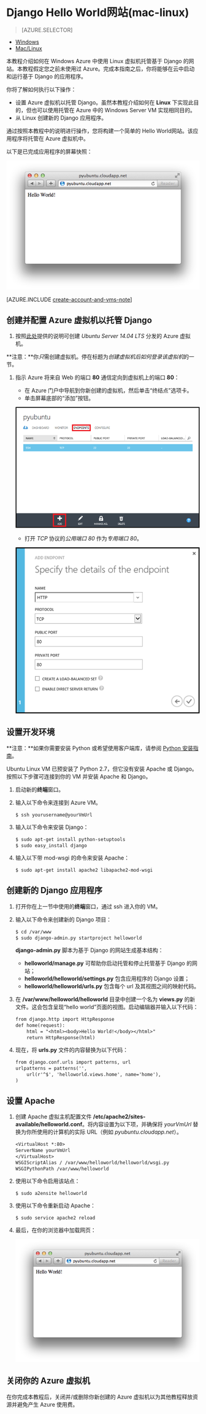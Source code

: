 <properties 
	pageTitle="在 Mac 上使用 Django 的 Python网站| Windows Azure" 
	description="本教程演示如何在 Azure 中使用 Linux 虚拟机托管基于 Django 的网站。" 
	services="virtual-machines" 
	documentationCenter="python" 
	authors="huguesv" 
	manager="wpickett" 
	editor=""/>

<tags 
	ms.service="virtual-machines" 
	ms.date="05/20/2015" 
	wacn.date="09/18/2015"/>





# Django Hello World网站(mac-linux)

> [AZURE.SELECTOR]
- [Windows](/documentation/articles/web-app-with-django)
- [Mac/Linux](/documentation/articles/django-hello-world-(maclinux))

本教程介绍如何在 Windows Azure 中使用 Linux 虚拟机托管基于 Django 的网站。本教程假定您之前未使用过 Azure。完成本指南之后，你将能够在云中启动和运行基于 Django 的应用程序。

你将了解如何执行以下操作：

* 设置 Azure 虚拟机以托管 Django。虽然本教程介绍如何在 **Linux** 下实现此目的，但也可以使用托管在 Azure 中的 Windows Server VM 实现相同目的。 
* 从 Linux 创建新的 Django 应用程序。

通过按照本教程中的说明进行操作，您将构建一个简单的 Hello World网站。该应用程序将托管在 Azure 虚拟机中。

以下是已完成应用程序的屏幕快照：

![显示 Azure 上的 hello world 页面的浏览器窗口](./media/virtual-machines-python-django-web-app-linux/mac-linux-django-helloworld-browser.png)

[AZURE.INCLUDE [create-account-and-vms-note](../includes/create-account-and-vms-note.md)]

## 创建并配置 Azure 虚拟机以托管 Django

1. 按照[此处][portal-vm]提供的说明可创建 *Ubuntu Server 14.04 LTS* 分发的 Azure 虚拟机。

  **注意：**你*只*需创建虚拟机。停在标题为*创建虚拟机后如何登录该虚拟机*的一节。

1. 指示 Azure 将来自 Web 的端口 **80** 通信定向到虚拟机上的端口 **80**：
	* 在 Azure 门户中导航到你新创建的虚拟机，然后单击“终结点”选项卡。
	* 单击屏幕底部的“添加”按钮。
	
	![添加终结点](./media/virtual-machines-python-django-web-app-linux/mac-linux-django-helloworld-add-endpoint.png)
	
	* 打开 *TCP* 协议的*公用端口 80* 作为*专用端口 80*。
	
	![端口 80](./media/virtual-machines-python-django-web-app-linux/mac-linux-django-helloworld-port80.png)

## <a id="setup"> </a>设置开发环境

**注意：**如果你需要安装 Python 或希望使用客户端库，请参阅 [Python 安装指南](/documentation/articles/python-how-to-install)。

Ubuntu Linux VM 已预安装了 Python 2.7，但它没有安装 Apache 或 Django。按照以下步骤可连接到你的 VM 并安装 Apache 和 Django。

1.  启动新的**终端**窗口。
    
1.  输入以下命令来连接到 Azure VM。

		$ ssh yourusername@yourVmUrl

1.  输入以下命令来安装 Django：

		$ sudo apt-get install python-setuptools
		$ sudo easy_install django

1.  输入以下带 mod-wsgi 的命令来安装 Apache：

		$ sudo apt-get install apache2 libapache2-mod-wsgi


## 创建新的 Django 应用程序

1.  打开你在上一节中使用的**终端**窗口，通过 ssh 进入你的 VM。
    
1.  输入以下命令来创建新的 Django 项目：

		$ cd /var/www
		$ sudo django-admin.py startproject helloworld

    **django-admin.py** 脚本为基于 Django 的网站生成基本结构：
    -   **helloworld/manage.py** 可帮助你启动托管和停止托管基于 Django 的网站；
    -   **helloworld/helloworld/settings.py** 包含应用程序的 Django 设置；
    -   **helloworld/helloworld/urls.py** 包含每个 url 及其视图之间的映射代码。

1.  在 **/var/www/helloworld/helloworld** 目录中创建一个名为 **views.py** 的新文件。这会包含呈现“hello world”页面的视图。启动编辑器并输入以下代码：
		
		from django.http import HttpResponse
		def home(request):
    		html = "<html><body>Hello World!</body></html>"
    		return HttpResponse(html)

1.  现在，将 **urls.py** 文件的内容替换为以下代码：

		from django.conf.urls import patterns, url
		urlpatterns = patterns('',
			url(r'^$', 'helloworld.views.home', name='home'),
		)


## 设置 Apache

1.  创建 Apache 虚拟主机配置文件 **/etc/apache2/sites-available/helloworld.conf**。将内容设置为以下项，并确保将 *yourVmUrl* 替换为你所使用的计算机的实际 URL（例如 *pyubuntu.cloudapp.net*）。

		<VirtualHost *:80>
		ServerName yourVmUrl
		</VirtualHost>
		WSGIScriptAlias / /var/www/helloworld/helloworld/wsgi.py
		WSGIPythonPath /var/www/helloworld

1.  使用以下命令启用该站点：

        $ sudo a2ensite helloworld

1.  使用以下命令重新启动 Apache：

        $ sudo service apache2 reload

1.  最后，在你的浏览器中加载网页：

	![显示 Azure 上的 hello world 页面的浏览器窗口](./media/virtual-machines-python-django-web-app-linux/mac-linux-django-helloworld-browser.png)


## 关闭你的 Azure 虚拟机

在你完成本教程后，关闭并/或删除你新创建的 Azure 虚拟机以为其他教程释放资源并避免产生 Azure 使用费。


[portal-vm]: /documentation/articles/virtual-machines-linux-tutorial-portal-rm
<!---HONumber=70-->